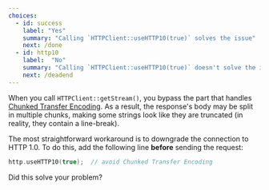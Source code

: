 ```yaml
---
choices:
  - id: success
    label: "Yes"
    summary: "Calling `HTTPClient::useHTTP10(true)` solves the issue"
    next: /done
  - id: http10
    label:  "No"
    summary: "Calling `HTTPClient::useHTTP10(true)` doesn't solve the issue"
    next: /deadend
---
```


When you call `HTTPClient::getStream()`, you bypass the part that handles [Chunked Transfer Encoding](https://en.wikipedia.org/wiki/Chunked_transfer_encoding).
As a result, the response's body may be split in multiple chunks, making some strings look like they are truncated (in reality, they contain a line-break).

The most straightforward workaround is to downgrade the connection to HTTP 1.0.
To do this, add the following line **before** sending the request:

```c++
http.useHTTP10(true);  // avoid Chunked Transfer Encoding
```

Did this solve your problem?
